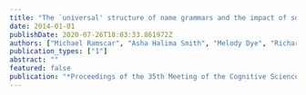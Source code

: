 ```yaml
---
title: "The `universal' structure of name grammars and the impact of social engineering on the evolution of natural information systems"
date: 2014-01-01
publishDate: 2020-07-26T18:03:33.861972Z
authors: ["Michael Ramscar", "Asha Halima Smith", "Melody Dye", "Richard Futrell", "Peter Hendrix", "R. Harald Baayen", "Rebecca Starr"]
publication_types: ["1"]
abstract: ""
featured: false
publication: "*Proceedings of the 35th Meeting of the Cognitive Science Society*"
---
```



